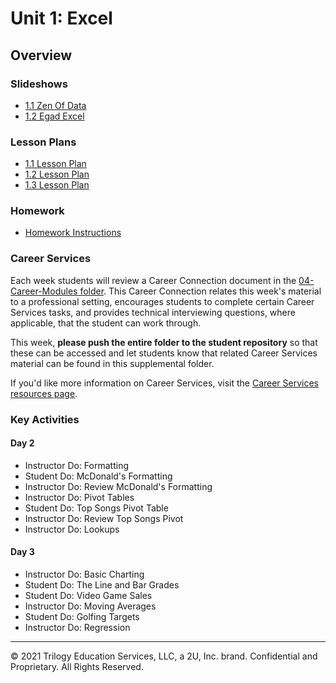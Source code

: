 # Unit 1: Excel

## Overview

### Slideshows

* [1.1 Zen Of Data](https://docs.google.com/presentation/d/1bYtkzgtTU0NQrYQVUlbd2gvaH5uPlatDm5SSg_A21PQ/edit?usp=sharing)
* [1.2 Egad Excel](https://docs.google.com/presentation/d/1IxA5mxfRa4pnRGmbH9YJw_iten9JK1cbN_i6144S5Ds/edit#slide=id.g561c648ef4_0_282)

### Lesson Plans

* [1.1 Lesson Plan](../../01-Lesson-Plans/01-Excel/1/LessonPlan.md)
* [1.2 Lesson Plan](../../01-Lesson-Plans/01-Excel/2/LessonPlan.md)
* [1.3 Lesson Plan](../../01-Lesson-Plans/01-Excel/3/LessonPlan.md)

### Homework

* [Homework Instructions](../../02-Homework/01-Excel/Instructions/README.md)

### Career Services

Each week students will review a Career Connection document in the [04-Career-Modules folder](../../04-Career-Modules/). This Career Connection relates this week's material to a professional setting, encourages students to complete certain Career Services tasks, and provides technical interviewing questions, where applicable, that the student can work through.

This week, **please push the entire folder to the student repository** so that these can be accessed and let students know that related Career Services material can be found in this supplemental folder.

If you'd like more information on Career Services, visit the [Career Services resources page](https://mycareerspot.org/).

### Key Activities

#### Day 2

* Instructor Do: Formatting
* Student Do: McDonald's Formatting
* Instructor Do: Review McDonald's Formatting
* Instructor Do: Pivot Tables
* Student Do: Top Songs Pivot Table
* Instructor Do: Review Top Songs Pivot
* Instructor Do: Lookups

#### Day 3

* Instructor Do: Basic Charting
* Student Do: The Line and Bar Grades
* Student Do: Video Game Sales
* Instructor Do: Moving Averages
* Student Do: Golfing Targets
* Instructor Do: Regression

- - -

© 2021 Trilogy Education Services, LLC, a 2U, Inc. brand. Confidential and Proprietary. All Rights Reserved.
